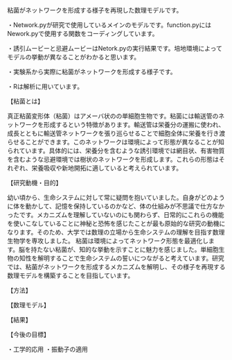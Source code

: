 粘菌がネットワークを形成する様子を再現した数理モデルです。

・Network.pyが研究で使用しているメインのモデルです。function.pyにはNework.pyで使用する関数をコーディングしています。

・誘引ムービーと忌避ムービーはNetork.pyの実行結果です。培地環境によってモデルの挙動が異なることがわかると思います。

・実験系から実際に粘菌がネットワークを形成する様子です。

・Rは解析に用いています。


【粘菌とは】

真正粘菌変形体（粘菌）はアメーバ状のの単細胞生物です。粘菌には輸送管のネットワークを形成するという特徴があります。輸送管は栄養分の運搬に使われ、成長とともに輸送管ネットワークを張り巡らせることで細胞全体に栄養を行き渡らせることができます。このネットワークは環境によって形態が異なることが知られています。具体的には、栄養分を含むような誘引環境では網目状、有害物質を含むような忌避環境では樹状のネットワークを形成します。これらの形態はそれぞれ、栄養吸収や新地開拓に適していると考えられています。

【研究動機・目的】

幼い頃から、生命システムに対して常に疑問を抱いていました。自身がどのように体を動かして、記憶を保持しているのかなど、体の仕組みが不思議で仕方なかったです。メカニズムを理解していないのにも関わらず、日常的にこれらの機能を使いこなしていることに神秘と恐怖を感じたことが最も原始的な研究の動機になります。そのため、大学では数理の立場から生命システムの理解を目指す数理生物学を専攻しました。
粘菌は環境によってネットワーク形態を最適化します。脳を持たない粘菌が、知的な挙動を示すことに魅力を感じました。単細胞生物の知性を解明することで生命システムの誓いにつながると考えています。研究では、粘菌がネットワークを形成するメカニズムを解明し、その様子を再現する数理モデルを構築することを目指しています。

【方法】


【数理モデル】


【結果】


【今後の目標】

・工学的応用
・振動子の適用
